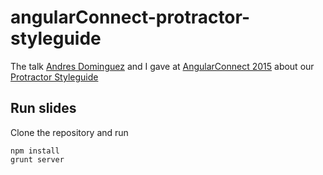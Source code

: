 # angularConnect-protractor-styleguide

The talk [Andres Dominguez](https://twitter.com/andresdom) and I gave at [AngularConnect 2015](http://angularconnect.com/)
about our [Protractor Styleguide](https://github.com/CarmenPopoviciu/protractor-testing-guidelines)

## Run slides

Clone the repository and run

```
npm install
grunt server
```
